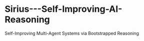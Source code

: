 # Sirius---Self-Improving-AI-Reasoning
Self-Improving Multi-Agent Systems via Bootstrapped Reasoning
